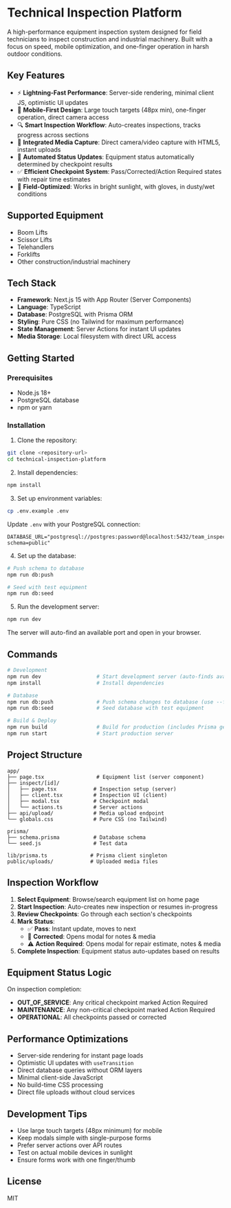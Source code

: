 # Technical Inspection Platform

A high-performance equipment inspection system designed for field technicians to inspect construction and industrial machinery. Built with a focus on speed, mobile optimization, and one-finger operation in harsh outdoor conditions.

## Key Features

- ⚡ **Lightning-Fast Performance**: Server-side rendering, minimal client JS, optimistic UI updates
- 📱 **Mobile-First Design**: Large touch targets (48px min), one-finger operation, direct camera access
- 🔍 **Smart Inspection Workflow**: Auto-creates inspections, tracks progress across sections
- 📸 **Integrated Media Capture**: Direct camera/video capture with HTML5, instant uploads
- 🔧 **Automated Status Updates**: Equipment status automatically determined by checkpoint results
- ✅ **Efficient Checkpoint System**: Pass/Corrected/Action Required states with repair time estimates
- 🎯 **Field-Optimized**: Works in bright sunlight, with gloves, in dusty/wet conditions

## Supported Equipment

- Boom Lifts
- Scissor Lifts
- Telehandlers
- Forklifts
- Other construction/industrial machinery

## Tech Stack

- **Framework**: Next.js 15 with App Router (Server Components)
- **Language**: TypeScript
- **Database**: PostgreSQL with Prisma ORM
- **Styling**: Pure CSS (no Tailwind for maximum performance)
- **State Management**: Server Actions for instant UI updates
- **Media Storage**: Local filesystem with direct URL access

## Getting Started

### Prerequisites

- Node.js 18+ 
- PostgreSQL database
- npm or yarn

### Installation

1. Clone the repository:
```bash
git clone <repository-url>
cd technical-inspection-platform
```

2. Install dependencies:
```bash
npm install
```

3. Set up environment variables:
```bash
cp .env.example .env
```

Update `.env` with your PostgreSQL connection:
```
DATABASE_URL="postgresql://postgres:password@localhost:5432/team_inspection_tool?schema=public"
```

4. Set up the database:
```bash
# Push schema to database
npm run db:push

# Seed with test equipment
npm run db:seed
```

5. Run the development server:
```bash
npm run dev
```

The server will auto-find an available port and open in your browser.

## Commands

```bash
# Development
npm run dev                  # Start development server (auto-finds available port)
npm install                  # Install dependencies

# Database
npm run db:push              # Push schema changes to database (use --force-reset for breaking changes)
npm run db:seed              # Seed database with test equipment

# Build & Deploy
npm run build                # Build for production (includes Prisma generate)
npm run start                # Start production server
```

## Project Structure

```
app/
├── page.tsx                 # Equipment list (server component)
├── inspect/[id]/
│   ├── page.tsx            # Inspection setup (server)
│   ├── client.tsx          # Inspection UI (client)
│   ├── modal.tsx           # Checkpoint modal
│   └── actions.ts          # Server actions
├── api/upload/             # Media upload endpoint
└── globals.css             # Pure CSS (no Tailwind)

prisma/
├── schema.prisma           # Database schema
└── seed.js                 # Test data

lib/prisma.ts              # Prisma client singleton
public/uploads/            # Uploaded media files
```

## Inspection Workflow

1. **Select Equipment**: Browse/search equipment list on home page
2. **Start Inspection**: Auto-creates new inspection or resumes in-progress
3. **Review Checkpoints**: Go through each section's checkpoints
4. **Mark Status**:
   - ✅ **Pass**: Instant update, moves to next
   - 🔧 **Corrected**: Opens modal for notes & media
   - ⚠️ **Action Required**: Opens modal for repair estimate, notes & media
5. **Complete Inspection**: Equipment status auto-updates based on results

## Equipment Status Logic

On inspection completion:
- **OUT_OF_SERVICE**: Any critical checkpoint marked Action Required
- **MAINTENANCE**: Any non-critical checkpoint marked Action Required  
- **OPERATIONAL**: All checkpoints passed or corrected

## Performance Optimizations

- Server-side rendering for instant page loads
- Optimistic UI updates with `useTransition`
- Direct database queries without ORM layers
- Minimal client-side JavaScript
- No build-time CSS processing
- Direct file uploads without cloud services

## Development Tips

- Use large touch targets (48px minimum) for mobile
- Keep modals simple with single-purpose forms
- Prefer server actions over API routes
- Test on actual mobile devices in sunlight
- Ensure forms work with one finger/thumb

## License

MIT
